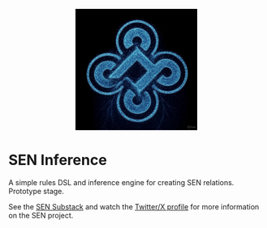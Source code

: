 <p align="center">
  <img src="images/sen-inference-logo.jpg" width=240 />
</p>

# SEN Inference

A simple rules DSL and inference engine for creating SEN relations. Prototype stage.

See the [SEN Substack](https://senlabs.substack.com/) and watch the [Twitter/X profile](https://x.com/labs_sen)
for more information on the SEN project.
